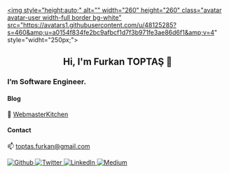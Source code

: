 <a align="right" class="tooltipped tooltipped-s d-block" aria-label="Change your avatar" data-hydro-click="{&quot;event_type&quot;:&quot;user_profile.click&quot;,&quot;payload&quot;:{&quot;profile_user_id&quot;:48125285,&quot;target&quot;:&quot;EDIT_AVATAR&quot;,&quot;user_id&quot;:48125285,&quot;originating_url&quot;:&quot;https://github.com/furkantoptass&quot;}}" data-hydro-click-hmac="cec308446a482bc45fa4b2a0625b7ee38bcfad5b190d2315f394a0d592fef459" href="https://github.com/account"><img style="height:auto;" alt="" width="260" height="260" class="avatar avatar-user width-full border bg-white" src="https://avatars1.githubusercontent.com/u/48125285?s=460&amp;u=a0154f834fe2bc9afbcf1d7f3b971fe3ae86d6f1&amp;v=4" style="widht="250px;"></a>



<h2 align='center'> Hi, I'm Furkan TOPTAŞ 👋</h2>

<h3>I’m Software Engineer. </h3>






<h4>Blog</h4>

💬  [WebmasterKitchen](https://webmaster.kitchen/author/furkantoptas/)


<h4>Contact</h4>
<p>
 📫 <a href="mailto:toptas.furkan@gmil.com">
 toptas.furkan@gmail.com 
 </a>
</p>



<p>
 <a href="https://github.com/furkantoptass" target="_blank">
   <img alt="Github" src="https://img.shields.io/badge/GitHub-%2312100E.svg?&style=for-the-badge&logo=Github&logoColor=white" />
  </a>
  
  <a href="https://twitter.com/ToptasFurkan" target="_blank">
    <img alt="Twitter" src="https://img.shields.io/badge/twitter-%231DA1F2.svg?&style=for-the-badge&logo=twitter&logoColor=white" />
  </a>
  
  <a href="https://www.linkedin.com/in/furkantoptas" target="_blank">
  <img alt="LinkedIn" src="https://img.shields.io/badge/linkedin-%230077B5.svg?&style=for-the-badge&logo=linkedin&logoColor=white" />
  </a> 
  <a href="https://medium.com/@toptasfurkan" target="_blank">
  <img alt="Medium" src="https://img.shields.io/badge/medium-%2312100E.svg?&style=for-the-badge&logo=medium&logoColor=white" />
  </a>

</p>

